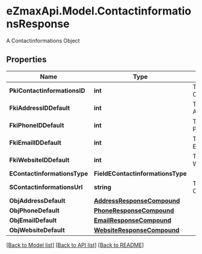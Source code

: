 # eZmaxApi.Model.ContactinformationsResponse
A Contactinformations Object

## Properties

Name | Type | Description | Notes
------------ | ------------- | ------------- | -------------
**PkiContactinformationsID** | **int** | The unique ID of the Contactinformations | 
**FkiAddressIDDefault** | **int** | The unique ID of the Address | [optional] 
**FkiPhoneIDDefault** | **int** | The unique ID of the Phone. | [optional] 
**FkiEmailIDDefault** | **int** | The unique ID of the Email | [optional] 
**FkiWebsiteIDDefault** | **int** | The unique ID of the Website Default | [optional] 
**EContactinformationsType** | **FieldEContactinformationsType** |  | 
**SContactinformationsUrl** | **string** | The url of the Contactinformations | [optional] 
**ObjAddressDefault** | [**AddressResponseCompound**](AddressResponseCompound.md) |  | [optional] 
**ObjPhoneDefault** | [**PhoneResponseCompound**](PhoneResponseCompound.md) |  | [optional] 
**ObjEmailDefault** | [**EmailResponseCompound**](EmailResponseCompound.md) |  | [optional] 
**ObjWebsiteDefault** | [**WebsiteResponseCompound**](WebsiteResponseCompound.md) |  | [optional] 

[[Back to Model list]](../README.md#documentation-for-models) [[Back to API list]](../README.md#documentation-for-api-endpoints) [[Back to README]](../README.md)

